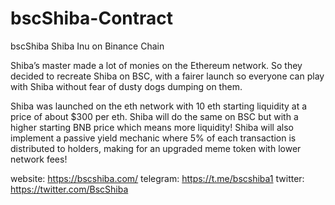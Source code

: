 # bscShiba-Contract

bscShiba
   Shiba Inu on Binance Chain
   
   Shiba’s master made a lot of monies on the Ethereum network. 
   So they decided to recreate Shiba on BSC, with a fairer launch so everyone can play with Shiba without fear of dusty dogs dumping on them.
   
   Shiba was launched on the eth network with 10 eth starting liquidity at a price of about $300 per eth. 
   Shiba will do the same on BSC but with a higher starting BNB price which means more liquidity! 
   Shiba will also implement a passive yield mechanic where 5% of each transaction is distributed to holders,
   making for an upgraded meme token with lower network fees!
   
   website: https://bscshiba.com/
   telegram: https://t.me/bscshiba1
   twitter: https://twitter.com/BscShiba
